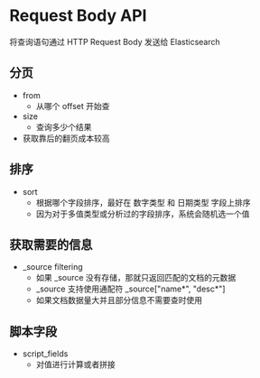# Request Body API

将查询语句通过 HTTP Request Body 发送给 Elasticsearch



## 分页

* from
  * 从哪个 offset 开始查
* size
  * 查询多少个结果
* 获取靠后的翻页成本较高



## 排序

* sort
  * 根据哪个字段排序，最好在 数字类型 和 日期类型 字段上排序
  * 因为对于多值类型或分析过的字段排序，系统会随机选一个值



## 获取需要的信息

* _source filtering
  * 如果 _source 没有存储，那就只返回匹配的文档的元数据
  * _source 支持使用通配符 _source["name\*", "desc\*"]
  * 如果文档数据量大并且部分信息不需要查时使用



## 脚本字段

* script_fields
  * 对值进行计算或者拼接



